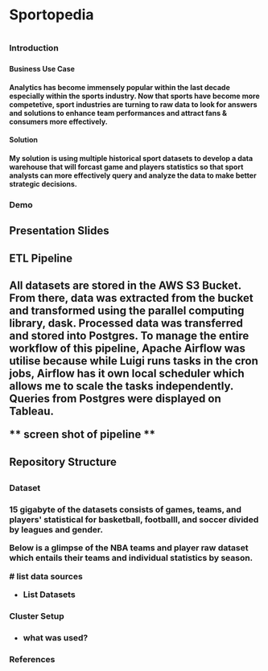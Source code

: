 <h1>Sportopedia<h1>

<h3>Introduction<h3>

<h4>Business Use Case<h4>
  
Analytics has become immensely popular within the last decade especially within the sports industry. Now that sports have become more competetive, sport industries are turning to raw data to look for answers and solutions to enhance team performances and attract fans & consumers more effectively. 

<h4>Solution<h4>
  
My solution is using multiple historical sport datasets to develop a data warehouse that will forcast game and players statistics so that sport analysts can more effectively query and analyze the data to make better strategic decisions.
  
<h3>Demo<h3>


<h2>Presentation Slides<h2>

<h2> ETL Pipeline <h2>

<p> All datasets are stored in the AWS S3 Bucket. From there, data was extracted from the bucket and transformed using the parallel computing library, dask. Processed data was transferred and stored into Postgres. To manage the entire workflow of this pipeline, Apache Airflow was utilise because while Luigi runs tasks in the cron jobs, Airflow has it own local scheduler which allows me to scale the tasks independently. Queries from Postgres were displayed on Tableau. 
 
 ** screen shot of pipeline **
 
<h2> Repository Structure <h2>



<h3>Dataset<h3>

<p> 15 gigabyte of the datasets consists of games, teams, and players' statistical for basketball, footballl, and soccer divided by leagues and gender. 
<p> Below is a glimpse of the NBA teams and player raw dataset which entails their teams and individual statistics by season.<p>
  # list data sources

* List Datasets

<h3> Cluster Setup <h3>
  
  * what was used?
  
<h3> References <h3>






